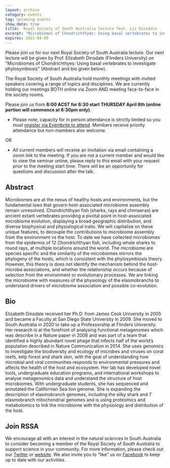 ```yaml
---
layout: archive
category: events
tag: Upcoming events
show_date: true
title:  Royal Society of South Australia lecture feat. Liz Dinsdale
excerpt: "Microbiomes of Chondrichthyes: Using basal vertebrates to investigate phylosymbiosis"
expires: 2021-04-09
---
```


Please join us for our next Royal Society of South Australia lecture. Our next lecture will be given by Prof. 
Elizabeth Dinsdale (Flinders University) on "Microbiomes of Chondrichthyes: Using basal vertebrates to investigate 
phylosymbiosis" (Abstract and bio given below).

The Royal Society of South Australia hold monthly meetings with invited speakers covering a range of topics and 
disciplines. We are currently holding our meetings BOTH online via Zoom AND meeting face-to-face in the society rooms.

Please join us from __6:00 ACST for 6:30 start THURSDAY April 8th (online portion will commence at 6:30pm only)__. 

 - Please note, capacity for in person attendance is strictly limited so you must 
[register via Eventbrite to attend](https://www.eventbrite.com.au/e/148133016841 ). Members receive priority attendance 
but non-members also welcome.
   
OR

 - All current members will receive an invitation via email containing a zoom link to the meeting. If you are not a 
current member and would like to view the seminar online, please reply to this email with your request prior to the 
meeting start time. There will be an opportunity for questions and discussion after the talk.

## Abstract 

Microbiomes are at the nexus of healthy hosts and environments, but the fundamental laws that govern 
host-associated microbiome assembly remain unresolved. Chondrichthyan fish (sharks, rays and chimaeras) are ancient 
extant vertebrates providing a pivotal point in host-associated microbiome evolution, displaying a broad geographic 
distribution, and diverse biophysical and physiological traits. We will capitalize on these unique features, to decouple 
the contributions to microbiome assembly from the environment vs the host. To date we have collected microbiomes from 
the epidermis of 12 Chondrichthyan fish, including whale sharks to round rays, at multiple locations around the world. 
The microbiome are species specific and the similarity of the microbiomes mirrors the phylogeny of the hosts, which is 
consistent with the phylosymbiosis theory. However, this theory is does not identify the mechanism behind the host-
microbe associations, and whether the relationship occurs because of selection from the environment or evolutionary 
processes. We are linking the microbiome with measures of the physiology of the elasmobranchs to understand drivers of 
microbiome association and possible co-evolution.

## Bio

Elizabeth Dinsdale received her Ph.D. from James Cook University in 2005 and became a Faculty at San Diego State 
University in 2009. She moved to South Australia in 2020 to take up a Professorship at Flinders University. Her research 
is at the forefront of analysing functional metagenomes which was describe in a Nature paper in 2008 and was part of a 
team that identified a highly abundant novel phage that infects half of the world’s population described in Nature 
Communication in 2014. She uses genomics to investigate the biodiversity and ecology of microbes and viruses on coral 
reefs, kelp forest and shark skin, with the goal of understanding how microbial and viral communities responds to 
environmental pressures and affects the health of the host and ecosystem. Her lab has developed novel tools, 
undergraduate education programs, and international workshops to analyse metagenomics data and understand the structure 
of host microbiomes. With undergraduate students, she has sequenced and annotated the Californian Sea lion genome. She 
is expanding the description of elasmobranch genomes, including the silky shark and 7 elasmobranch mitochondrial genomes 
and is using proteomics and metabolomics to link the microbiome with the physiology and distribution of the host.

## Join RSSA

We encourage all with an interest in the natural sciences in South Australia to consider becoming a member of the Royal 
Society of South Australia to support science in your community. For more information, please check out our 
[Twitter](https://twitter.com/RoySocSA) or [website](http://www.rssa.org.au/). We also invite you to 
“like” us on [Facebook](https://www.facebook.com/roysocsa/) to keep up to date with our activities.
